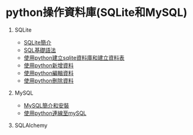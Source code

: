 # python操作資料庫(SQLite和MySQL)
1. SQLite
	- [SQLite簡介](./sqlite/SQLite簡介)
	- [SQL基礎語法](./sqlite/SQL基礎語法)
	- [使用python建立sqlite資料庫和建立資料表](./sqlite/使用python建立sqlite資料庫和建立資料表)
	- [使用python新增資料](./sqlite/使用python新增資料)
	- [使用python編輯資料](./sqlite/使用python編輯資料)
	- [使用python刪除資料](./sqlite/使用python刪除資料)

2. MySQL
	- [MySQL簡介和安裝](./mySQL/mySQL簡介和安裝)
	- [使用python連線至mySQL](./連線mySQL)

3. SQLAlchemy